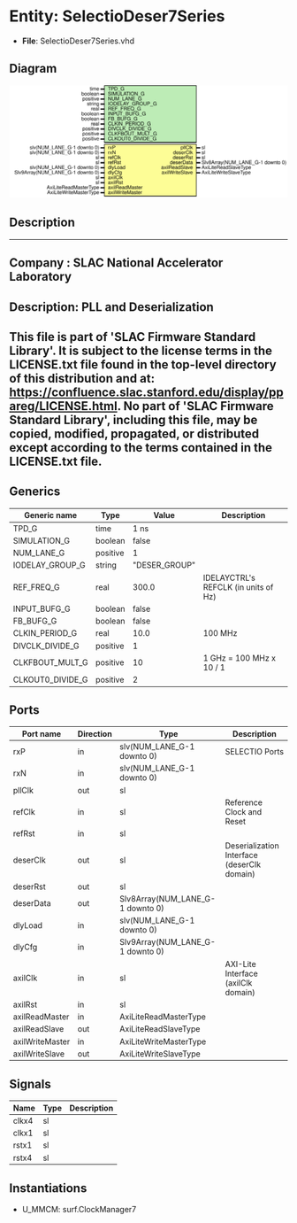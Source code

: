 # Entity: SelectioDeser7Series

- **File**: SelectioDeser7Series.vhd
## Diagram

![Diagram](SelectioDeser7Series.svg "Diagram")
## Description

-----------------------------------------------------------------------------
 Company    : SLAC National Accelerator Laboratory
-----------------------------------------------------------------------------
 Description: PLL and Deserialization
-----------------------------------------------------------------------------
 This file is part of 'SLAC Firmware Standard Library'.
 It is subject to the license terms in the LICENSE.txt file found in the
 top-level directory of this distribution and at:
    https://confluence.slac.stanford.edu/display/ppareg/LICENSE.html.
 No part of 'SLAC Firmware Standard Library', including this file,
 may be copied, modified, propagated, or distributed except according to
 the terms contained in the LICENSE.txt file.
-----------------------------------------------------------------------------
## Generics

| Generic name     | Type     | Value         | Description                           |
| ---------------- | -------- | ------------- | ------------------------------------- |
| TPD_G            | time     | 1 ns          |                                       |
| SIMULATION_G     | boolean  | false         |                                       |
| NUM_LANE_G       | positive | 1             |                                       |
| IODELAY_GROUP_G  | string   | "DESER_GROUP" |                                       |
| REF_FREQ_G       | real     | 300.0         |  IDELAYCTRL's REFCLK (in units of Hz) |
| INPUT_BUFG_G     | boolean  | false         |                                       |
| FB_BUFG_G        | boolean  | false         |                                       |
| CLKIN_PERIOD_G   | real     | 10.0          |  100 MHz                              |
| DIVCLK_DIVIDE_G  | positive | 1             |                                       |
| CLKFBOUT_MULT_G  | positive | 10            |  1 GHz = 100 MHz x 10 / 1             |
| CLKOUT0_DIVIDE_G | positive | 2             |                                       |
## Ports

| Port name       | Direction | Type                             | Description                                 |
| --------------- | --------- | -------------------------------- | ------------------------------------------- |
| rxP             | in        | slv(NUM_LANE_G-1 downto 0)       | SELECTIO Ports                              |
| rxN             | in        | slv(NUM_LANE_G-1 downto 0)       |                                             |
| pllClk          | out       | sl                               |                                             |
| refClk          | in        | sl                               | Reference Clock and Reset                   |
| refRst          | in        | sl                               |                                             |
| deserClk        | out       | sl                               | Deserialization Interface (deserClk domain) |
| deserRst        | out       | sl                               |                                             |
| deserData       | out       | Slv8Array(NUM_LANE_G-1 downto 0) |                                             |
| dlyLoad         | in        | slv(NUM_LANE_G-1 downto 0)       |                                             |
| dlyCfg          | in        | Slv9Array(NUM_LANE_G-1 downto 0) |                                             |
| axilClk         | in        | sl                               | AXI-Lite Interface (axilClk domain)         |
| axilRst         | in        | sl                               |                                             |
| axilReadMaster  | in        | AxiLiteReadMasterType            |                                             |
| axilReadSlave   | out       | AxiLiteReadSlaveType             |                                             |
| axilWriteMaster | in        | AxiLiteWriteMasterType           |                                             |
| axilWriteSlave  | out       | AxiLiteWriteSlaveType            |                                             |
## Signals

| Name  | Type | Description |
| ----- | ---- | ----------- |
| clkx4 | sl   |             |
| clkx1 | sl   |             |
| rstx1 | sl   |             |
| rstx4 | sl   |             |
## Instantiations

- U_MMCM: surf.ClockManager7
